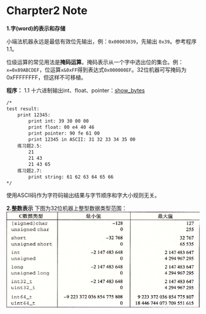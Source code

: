 # Charpter2 Note

**1.字(word)的表示和存储**

小端法机器永远是最低有效位先输出，例：```0x00003039```，先输出 ```0x39```。参考程序1.1。

位级运算的常见用法是**掩码运算**。掩码表示从一个字中选出位的集合。例：```x=0x89ABCDEF```，位运算```x&0xFF```得到表达式```0x000000EF```。32位机器可写掩码为0xFFFFFFFF，但这样不可移植。

**程序：**
1.1 十六进制输出int、float、pointer：[show_bytes](./show_bytes.c)
```
/*
test result:
    print 12345:
        print int: 39 30 00 00
        print float: 00 e4 40 46
        print pointer: 90 fe 61 00
        print 12345 in ASCII: 31 32 33 34 35 00
    练习题2.5:
        21
        21 43
        21 43 65
    练习题2.7:
        print string: 61 62 63 64 65 66
*/
```
使用ASCII码作为字符码输出结果与字节顺序和字大小规则无关。


**2.整数表示**
下图为32位机器上整型数据类型范围：
<img src="./pic/data_type_scope.png" width = "650" height = "250" alt="data_type_scope" align=center />

